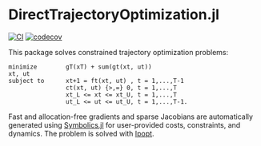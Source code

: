 # DirectTrajectoryOptimization.jl
[![CI](https://github.com/thowell/DirectTrajectoryOptimization.jl/actions/workflows/CI.yml/badge.svg)](https://github.com/thowell/DirectTrajectoryOptimization.jl/actions/workflows/CI.yml)
[![codecov](https://codecov.io/gh/thowell/DirectTrajectoryOptimization.jl/branch/main/graph/badge.svg?token=821EI7HJEL)](https://codecov.io/gh/thowell/DirectTrajectoryOptimization.jl)

This package solves constrained trajectory optimization problems: 

```
minimize        gT(xT) + sum(gt(xt, ut))
xt, ut
subject to      xt+1 = ft(xt, ut) , t = 1,...,T-1 
                ct(xt, ut) {>,=} 0, t = 1,...,T
                xt_L <= xt <= xt_U, t = 1,...,T 
                ut_L <= ut <= ut_U, t = 1,...,T-1.
```

Fast and allocation-free gradients and sparse Jacobians are automatically generated using [Symbolics.jl](https://github.com/JuliaSymbolics/Symbolics.jl) for user-provided costs, constraints, and dynamics. The problem is solved with [Ipopt](https://coin-or.github.io/Ipopt/).

